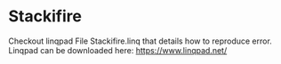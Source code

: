 # Stackifire
Checkout linqpad File Stackifire.linq that details how to reproduce error. Linqpad can be downloaded here: https://www.linqpad.net/
